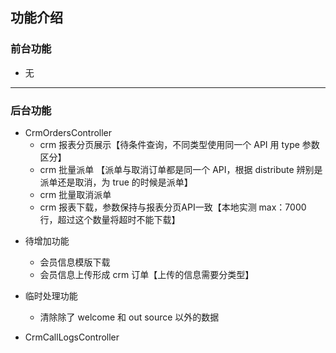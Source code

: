 ## 功能介绍

### 前台功能
- 无

------------------
### 后台功能
- CrmOrdersController  
  - crm 报表分页展示【待条件查询，不同类型使用同一个 API 用 type 参数区分】
  - crm 批量派单 【派单与取消订单都是同一个 API，根据 distribute 辨别是派单还是取消，为 true 的时候是派单】
  - crm 批量取消派单
  - crm 报表下载，参数保持与报表分页API一致【本地实测 max：7000 行，超过这个数量将超时不能下载】

* 待增加功能
  - 会员信息模版下载
  - 会员信息上传形成 crm 订单【上传的信息需要分类型】
  
* 临时处理功能
  - 清除除了 welcome 和 out source 以外的数据
  
- CrmCallLogsController
